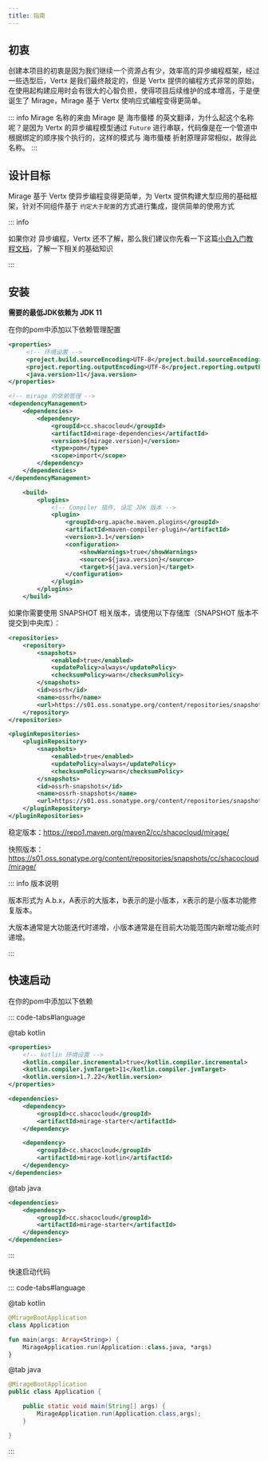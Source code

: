 ```yaml
---
title: 指南
---
```


## 初衷

创建本项目的初衷是因为我们继续一个资源占有少，效率高的异步编程框架，经过一些选型后，Vertx 是我们最终敲定的，但是 Vertx 提供的编程方式非常的原始，在使用起构建应用时会有很大的心智负担，使得项目后续维护的成本增高，于是便诞生了 Mirage，Mirage 基于 Vertx 使响应式编程变得更简单。

::: info Mirage 名称的来由
Mirage 是 海市蜃楼 的英文翻译，为什么起这个名称呢？是因为 Vertx 的异步编程模型通过 `Future` 进行串联，代码像是在一个管道中根据绑定的顺序挨个执行的，这样的模式与 海市蜃楼 折射原理非常相似，故得此名称。
:::

## 设计目标

Mirage 基于 Vertx 使异步编程变得更简单，为 Vertx 提供构建大型应用的基础框架，针对不同组件基于 `约定大于配置`的方式进行集成，提供简单的使用方式

::: info

如果你对 异步编程，Vertx 还不了解，那么我们建议你先看一下这篇[小白入门教程文档](../getStarted.md)，了解一下相关的基础知识

:::

## 安装

**需要的最低JDK依赖为 JDK 11**

在你的pom中添加以下依赖管理配置

```xml
<properties>
     <!-- 环境设置 -->
     <project.build.sourceEncoding>UTF-8</project.build.sourceEncoding>
     <project.reporting.outputEncoding>UTF-8</project.reporting.outputEncoding>
     <java.version>11</java.version>
</properties>

<!-- mirage 的依赖管理 -->
<dependencyManagement>
    <dependencies>
        <dependency>
            <groupId>cc.shacocloud</groupId>
            <artifactId>mirage-dependencies</artifactId>
            <version>${mirage.version}</version>
            <type>pom</type>
            <scope>import</scope>
        </dependency>
    </dependencies>
</dependencyManagement>

    <build>
        <plugins>
            <!-- Compiler 插件, 设定 JDK 版本 -->
            <plugin>
                <groupId>org.apache.maven.plugins</groupId>
                <artifactId>maven-compiler-plugin</artifactId>
                <version>3.1</version>
                <configuration>
                    <showWarnings>true</showWarnings>
                    <source>${java.version}</source>
                    <target>${java.version}</target>
                </configuration>
            </plugin>
        </plugins>
    </build>
```

如果你需要使用 SNAPSHOT 相关版本，请使用以下存储库（SNAPSHOT 版本不提交到中央库）：

```xml
<repositories>
    <repository>
        <snapshots>
            <enabled>true</enabled>
            <updatePolicy>always</updatePolicy>
            <checksumPolicy>warn</checksumPolicy>
        </snapshots>
        <id>ossrh</id>
        <name>ossrh</name>
        <url>https://s01.oss.sonatype.org/content/repositories/snapshots/</url>
    </repository>
</repositories>

<pluginRepositories>
    <pluginRepository>
        <snapshots>
            <enabled>true</enabled>
            <updatePolicy>always</updatePolicy>
            <checksumPolicy>warn</checksumPolicy>
        </snapshots>
        <id>ossrh-snapshots</id>
        <name>ossrh-snapshots</name>
        <url>https://s01.oss.sonatype.org/content/repositories/snapshots/</url>
    </pluginRepository>
</pluginRepositories>
```

稳定版本：https://repo1.maven.org/maven2/cc/shacocloud/mirage/

快照版本：https://s01.oss.sonatype.org/content/repositories/snapshots/cc/shacocloud/mirage/

::: info 版本说明

版本形式为 A.b.x，A表示的大版本，b表示的是小版本，x表示的是小版本功能修复版本。

大版本通常是大功能迭代时递增，小版本通常是在目前大功能范围内新增功能点时递增。

:::

## 快速启动

在你的pom中添加以下依赖

::: code-tabs#language

@tab kotlin

```xml
<properties>
    <!-- kotlin 环境设置 -->
    <kotlin.compiler.incremental>true</kotlin.compiler.incremental>
    <kotlin.compiler.jvmTarget>11</kotlin.compiler.jvmTarget>
    <kotlin.version>1.7.22</kotlin.version>
</properties>

<dependencies>
    <dependency>
        <groupId>cc.shacocloud</groupId>
        <artifactId>mirage-starter</artifactId>
    </dependency>

    <dependency>
        <groupId>cc.shacocloud</groupId>
        <artifactId>mirage-kotlin</artifactId>
    </dependency>
</dependencies>
```

@tab java

```xml
<dependencies>
    <dependency>
        <groupId>cc.shacocloud</groupId>
        <artifactId>mirage-starter</artifactId>
    </dependency>
</dependencies>
```

::: 

快速启动代码

::: code-tabs#language

@tab kotlin

```kotlin
@MirageBootApplication
class Application

fun main(args: Array<String>) {
    MirageApplication.run(Application::class.java, *args)
}
```

@tab java

```java
@MirageBootApplication
public class Application {

    public static void main(String[] args) {
        MirageApplication.run(Application.class,args);
    }

}
```

::: 
